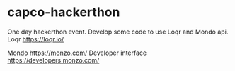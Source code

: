# capco-hackerthon
One day hackerthon event.
Develop some code to use Loqr and Mondo api.
Loqr https://loqr.io/

Mondo
https://monzo.com/
Developer interface
https://developers.monzo.com/

